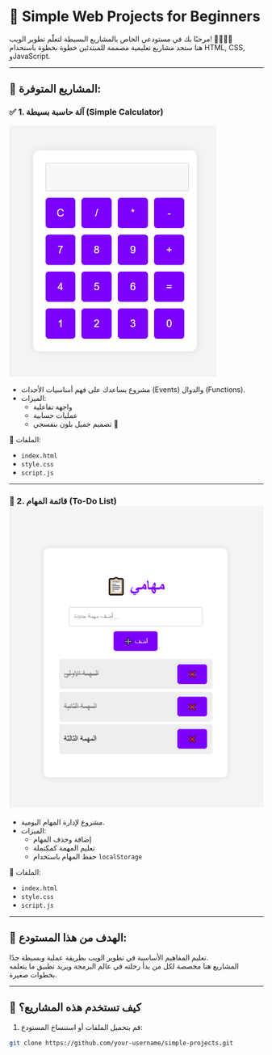 # 🌟 Simple Web Projects for Beginners

مرحبًا بك في مستودعي الخاص بالمشاريع البسيطة لتعلّم تطوير الويب! 👩‍💻👨‍💻  
هنا ستجد مشاريع تعليمية مصممة للمبتدئين خطوة بخطوة باستخدام HTML, CSS, وJavaScript.

---

## 📁 المشاريع المتوفرة:

### ✅ 1. آلة حاسبة بسيطة (Simple Calculator)
![calculator preview](./calculator_preview.png)
- مشروع يساعدك على فهم أساسيات الأحداث (Events) والدوال (Functions).
- الميزات:
  - واجهة تفاعلية
  - عمليات حسابية
  - تصميم جميل بلون بنفسجي 💜

📂 الملفات:
- `index.html`
- `style.css`
- `script.js`

---

### 📝 2. قائمة المهام (To-Do List) ![todo preview](./todo_preview.png)
- مشروع لإدارة المهام اليومية.
- الميزات:
  - إضافة وحذف المهام
  - تعليم المهمة كمكتملة
  - حفظ المهام باستخدام `localStorage`

📂 الملفات:
- `index.html`
- `style.css`
- `script.js`

---

## 🎯 الهدف من هذا المستودع:
تعليم المفاهيم الأساسية في تطوير الويب بطريقة عملية وبسيطة جدًا.  
المشاريع هنا مخصصة لكل من بدأ رحلته في عالم البرمجة ويريد تطبيق ما يتعلمه بخطوات صغيرة.

---

## 🧠 كيف تستخدم هذه المشاريع؟

1. قم بتحميل الملفات أو استنساخ المستودع:
```bash
git clone https://github.com/your-username/simple-projects.git
